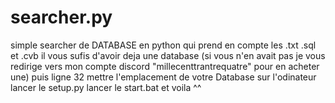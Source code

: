 # searcher.py
simple searcher de DATABASE en python qui prend en compte les .txt .sql et .cvb
il vous sufis d'avoir deja une database (si vous n'en avait pas je vous redirige vers mon compte discord "millecenttrantrequatre" pour en acheter une) 
puis ligne 32 mettre l'emplacement de votre Database sur l'odinateur
lancer le setup.py
lancer le start.bat
et voila ^^
